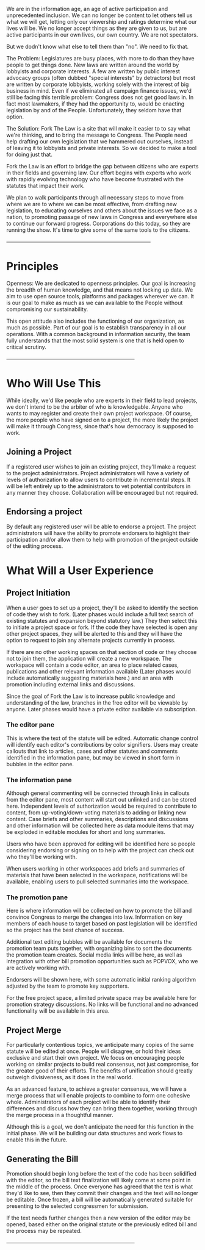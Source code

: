 We are in the information age, an age of active participation and unprecedented  inclusion. We can no longer be content to let others tell us what we will get, letting only our viewership and ratings determine what our lives will be. We no longer accept things as they are given to us, but are active participants in our own lives, our own country. We are not spectators.

But we dodn't know what else to tell them than "no". We need to fix that.

The Problem:
Legislatures are busy places, with more to do than they have people to get things done. New laws are written around the world by lobbyists and corporate interests. A few are written by public interest advocacy groups (often dubbed "special interests" by detractors) but most are written by corporate lobbyists, working solely with the interest of big business in mind. Even if we eliminated all campaign finance issues, we'd still be facing this terrible problem: Congress does not get good laws in. In fact most lawmakers, if they had the opportunity to, would be enacting legislation by and of the People. Unfortunately, they seldom have that option.

The Solution:
Fork The Law is a site that will make it easier to to say what we're thinking, and to bring the message to Congress. The People need help drafting our own legislation that we hammered out ourselves, instead of leaving it to lobbyists and private interests. So we decided to make a tool for doing just that.

Fork the Law is an effort to bridge the gap between citizens who are experts in their fields and governing law. Our effort begins with experts who work with rapidly evolving technology who have become frustrated with the statutes that impact their work. 

We plan to walk participants through all necessary steps to move from where we are to where we can be most effective, from drafting new legislation, to educating ourselves and others about the issues we face as a nation, to promoting passage of new laws in Congress and everywhere else to continue our forward progress. Corporations do this today, so they are running the show. It's time to give some of the same tools to the citizens.

––––––––––––––––––––––––––––––––––––––––––––––––––––––

# Principles

Openness: We are dedicated to openness principles. Our goal is increasing the breadth of human knowledge, and that means not locking up data. We aim to use open source tools, platforms and packages wherever we can. It is our goal to make as much as we can available to the People without compromising our sustainability.

This open attitude also includes the functioning of our organization, as much as possible. Part of our goal is to establish transparency in all our operations. With a common background in information security, the team fully understands that the most solid system is one that is held open to critical scrutiny. 

––––––––––––––––––––––––––––––––––––––––––––––––

# Who Will Use This

While ideally, we'd like people who are experts in their field to lead projects, we don't intend to be the arbiter of who is knowledgable. Anyone who wants to may register and create their own project workspace. Of course, the more people who have signed on to a project, the more likely the project will make it through Congress, since that's how democracy is supposed to work.

## Joining a Project
If a registered user wishes to join an existing project, they'll make a request to the project administrators. Project administrators will have a variety of levels of authorization to allow users to contribute in incremental steps. It will be left entirely up to the administrators to vet potential contributors in any manner they choose. Collaboration will be encouraged but not required.

## Endorsing a project
By default any registered user will be able to endorse a project. The project administrators will have the ability to promote endorsers to highlight their participation and/or allow them to help with promotion of the project outside of the editing process.

# What Will a User Experience

## Project Initiation
When a user goes to set up a project, they'll be asked to identify the section of code they wish to fork. (Later phases would include a full text search of existing statutes and expansion beyond statutory law.) They then select this to initiate a project space or fork. If the code they have selected is open any other project spaces, they will be alerted to this and they will have the option to request to join any alternate projects currently in process.

If there are no other working spaces on that section of code or they choose not to join them, the application will create a new workspace. The workspace will contain a code editor, an area to place related cases, publications and other relevant information available (Later phases would include automatically suggesting materials here.) and an area with promotion including external links and discussions. 

Since the goal of Fork the Law is to increase public knowledge and understanding of the law, branches in the free editor will be viewable by anyone. Later phases would have a private editor available via subscription.

### The editor pane
This is where the text of the statute will be edited. Automatic change control will identify each editor's contributions by color signifiers. Users may create callouts that link to articles, cases and other statutes and comments identified in the information pane, but may be viewed in short form in bubbles in the editor pane.

### The information pane
Although general commenting will be connected through links in callouts from the editor pane, most content will start out unlinked and can be stored here. Independent levels of authorization would be required to contribute to content, from up-voting/down-voting materials to adding or linking new content. Case briefs and other summaries, descriptions and discussions and other information will be collected here as data module items that may be exploded in editable modules for short and long summaries.

Users who have been approved for editing will be identified here so people considering endorsing or signing on to help with the project can check out who they'll be working with.

When users working in other workspaces add briefs and summaries of materials that have been selected in the workspace, notifications will be available, enabling users to pull selected summaries into the workspace.

### The promotion pane
Here is where information will be collected on how to promote the bill and convince Congress to merge the changes into law. Information on key members of each house to target based on past legislation will be identified so the project has the best chance of success.

Additional text editing bubbles will be available for documents the promotion team puts together, with organizing bins to sort the documents the promotion team creates. Social media links will be here, as well as integration with other bill promotion opportunities such as POPVOX, who we are actively working with.

Endorsers will be shown here, with some automatic initial ranking algorithm adjusted by the team to promote key supporters. 

For the free project space, a limited private space may be available here for promotion strategy discussions. No links will be functional and no advanced functionality will be available in this area. 

## Project Merge

For particularly contentious topics, we anticipate many copies of the same statute will be edited at once. People will disagree, or hold their ideas exclusive and start their own project. We focus on encouraging people working on similar projects to build real consensus, not just compromise, for the greater good of their efforts. The benefits of unification should greatly outweigh divisiveness, as it does in the real world. 

As an advanced feature, to achieve a greater consensus, we will have a merge process that will enable projects to combine to form one cohesive whole. Administrators of each project will be able to identify their differences and discuss how they can bring them together, working through the merge process in a thoughtful manner.

Although this is a goal, we don't anticipate the need for this function in the initial phase. We will be building our data structures and work flows to enable this in the future.

## Generating the Bill

Promotion should begin long before the text of the code has been solidified with the editor, so the bill text finalization will likely come at some point in the middle of the process. Once everyone has agreed that the text is what they'd like to see, then they commit their changes and the text will no longer be editable. Once frozen, a bill will be automatically generated suitable for presenting to the selected congressmen for submission.

If the text needs further changes then a new version of the editor may be opened, based either on the original statute or the previously edited bill and the process may be repeated.

––––––––––––––––––––––––––––––––––––––––––––––––
